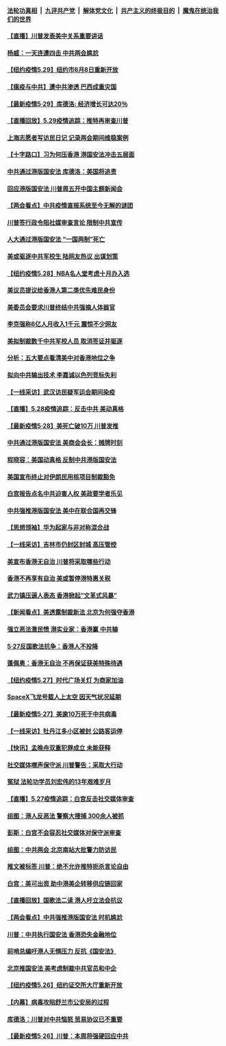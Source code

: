 

####  [法轮功真相](../../../../basic/blob/master/README.md?t=05300431) &nbsp;|&nbsp; [九评共产党](../../../../9ping.md/blob/master/README.md?t=05300431) &nbsp;|&nbsp; [解体党文化](../../../../jtdwh.md/blob/master/README.md?t=05300431)  &nbsp;|&nbsp; [共产主义的终极目的](../../../../gczydzjmd.md/blob/master/README.md?t=05300431) &nbsp;|&nbsp; [魔鬼在统治我们的世界](../../../../mgztzwmdsj.md/blob/master/README.md?t=05300431) 

#### [【直播】川普发表美中关系重要讲话](../pages/nf4514/n12146579.md?t=05300431) 

#### [杨威：一天连遭四击 中共两会尴尬](../pages/nf4514/n12142709.md?t=05300431) 

#### [【纽约疫情5.29】纽约市6月8日重新开放](../pages/nf4514/n12146090.md?t=05300431) 

#### [【瘟疫与中共】遭中共渗透 巴西成重灾国](../pages/nf4514/n12145608.md?t=05300431) 

#### [【最新疫情5·29】库德洛: 经济增长可达20％](../pages/nf4514/n12145153.md?t=05300431) 

#### [【直播回放】5.29疫情追踪：推特再审查川普](../pages/nf4514/n12146172.md?t=05300431) 

#### [上海志愿者写访民日记 记录两会期间维稳案例](../pages/nf4514/n12145915.md?t=05300431) 

#### [【十字路口】习为何压香港 港国安法冲击五层面](../pages/nf4514/n12145082.md?t=05300431) 

#### [中共通过港版国安法 库德洛：美国将追责](../pages/nf4514/n12144631.md?t=05300431) 

#### [回应港版国安法 川普周五开中国主题新闻会](../pages/nf4514/n12144528.md?t=05300431) 

#### [【两会看点】中共疫情直报系统至今无解的谜团](../pages/nf4514/n12143330.md?t=05300431) 

#### [川普签行政令阻社媒审查言论 限制中共宣传](../pages/nf4514/n12144588.md?t=05300431) 

#### [人大通过港版国安法 “一国两制”死亡](../pages/nf4514/n12144662.md?t=05300431) 

#### [美或驱逐中共军校生 陆网友热议 出谋划策](../pages/nf4514/n12144603.md?t=05300431) 

#### [【纽约疫情5.28】NBA名人堂考虑十月办入选](../pages/nf4514/n12143328.md?t=05300431) 

#### [美议员提议给香港人第二类优先难民身份](../pages/nf4514/n12144343.md?t=05300431) 

#### [美委员会要求川普终结中共强摘人体器官](../pages/nf4514/n12143975.md?t=05300431) 

#### [李克强称6亿人月收入1千元 震惊不少网友](../pages/nf4514/n12144173.md?t=05300431) 

#### [美拟制裁数千中共军校人员 取消签证并驱逐](../pages/nf4514/n12143427.md?t=05300431) 

#### [分析：五大要点看清美中对香港地位之争](../pages/nf4514/n12141690.md?t=05300431) 

#### [拟向中共输出技术 李嘉诚以色列竞标失利](../pages/nf4514/n12143964.md?t=05300431) 

#### [【一线采访】武汉访民疑军运会期间染疫](../pages/nf4514/n12143639.md?t=05300431) 

#### [【直播】5.28疫情追踪：反击中共 美动真格](../pages/nf4514/n12143470.md?t=05300431) 

#### [【最新疫情5·28】美死亡破10万 川普发推](../pages/nf4514/n12141990.md?t=05300431) 

#### [中共通过港版国安法 美商会会长：摊牌时刻](../pages/nf4514/n12143249.md?t=05300431) 

#### [程晓容：美国动真格 反制中共港版国安法](../pages/nf4514/n12142997.md?t=05300431) 

#### [美国宣布终止对伊朗民用核项目制裁豁免](../pages/nf4514/n12142461.md?t=05300431) 

#### [白宫报告点名中共迫害人权 美政要学者乐见](../pages/nf4514/n12141692.md?t=05300431) 

#### [中共强推港版国安法 美中在联合国再交锋](../pages/nf4514/n12142206.md?t=05300431) 

#### [【思想领袖】华为起家与非对称混合战](../pages/nf4514/n11964106.md?t=05300431) 

#### [【一线采访】吉林市仍封区封城 高压管控](../pages/nf4514/n12141874.md?t=05300431) 

#### [美宣布香港无自治 川普将采取哪些行动](../pages/nf4514/n12141717.md?t=05300431) 

#### [香港不再享有自治 美或暂停港特惠关税](../pages/nf4514/n12141458.md?t=05300431) 

#### [武力镇压逼人表态 香港掀起“文革式风暴”](../pages/nf4514/n12141910.md?t=05300431) 

#### [【新闻看点】美透露制裁新法 北京为何强夺香港](../pages/nf4514/n12141127.md?t=05300431) 

#### [强立恶法激民愤 港实业家：香港赢 中共输](../pages/nf4514/n12141818.md?t=05300431) 

#### [5·27反国歌法抗争：香港人不投降](../pages/nf4514/n12141613.md?t=05300431) 

#### [蓬佩奥：香港无自治 不再保证获美特殊待遇](../pages/nf4514/n12141250.md?t=05300431) 

#### [【纽约疫情5.27】时代广场关灯 为商家加油](../pages/nf4514/n12140300.md?t=05300431) 

#### [SpaceX飞龙号载人上太空 因天气状况延期](../pages/nf4514/n12139254.md?t=05300431) 

#### [【最新疫情5‧27】美逾10万死于中共病毒](../pages/nf4514/n12139052.md?t=05300431) 

#### [【一线采访】牡丹江多小区被封 公路客运停](../pages/nf4514/n12141424.md?t=05300431) 

#### [【快讯】孟晚舟双重犯罪成立 未能获释](../pages/nf4514/n12141111.md?t=05300431) 

#### [社交媒体噤声保守派 川普警告：采取大行动](../pages/nf4514/n12140846.md?t=05300431) 

#### [冤狱 法轮功学员刘宏伟的13年艰难岁月](../pages/nf4514/n12137630.md?t=05300431) 

#### [【直播】5.27疫情追踪：白宫反击社交媒体审查](../pages/nf4514/n12140380.md?t=05300431) 

#### [组图：港人反恶法 警察大搜捕 300余人被抓](../pages/nf4514/n12139863.md?t=05300431) 

#### [彭斯：白宫不会容忍社交媒体对保守派审查](../pages/nf4514/n12139774.md?t=05300431) 

#### [组图：中共两会 北京南站大批警力防访民](../pages/nf4514/n12138471.md?t=05300431) 

#### [推文被标签 川普：绝不允许推特扼杀言论自由](../pages/nf4514/n12139353.md?t=05300431) 

#### [白宫：美可出资 助中港美企转移供应链回家](../pages/nf4514/n12138753.md?t=05300431) 

#### [【直播回放】国歌法二读 港人吁立法会抗议](../pages/nf4514/n12138751.md?t=05300431) 

#### [【两会看点】中共强推港版国安法 时机尴尬](../pages/nf4514/n12139129.md?t=05300431) 

#### [川普：中共执行国安法 香港恐失金融地位](../pages/nf4514/n12138833.md?t=05300431) 

#### [前哨总编吁港人无惧压力 反抗《国安法》](../pages/nf4514/n12138914.md?t=05300431) 

#### [北京推国安法 美考虑制裁中共官员和中企](../pages/nf4514/n12138812.md?t=05300431) 

#### [【纽约疫情5.26】纽约证交所大厅重新开放](../pages/nf4514/n12137613.md?t=05300431) 

#### [【内幕】病毒攻陷舒兰市公安局的过程](../pages/nf4514/n12138645.md?t=05300431) 

#### [库德洛：川普对中共恼怒 贸易协议已不重要](../pages/nf4514/n12138603.md?t=05300431) 

#### [【最新疫情5·26】川普：本周将强硬回应中共](../pages/nf4514/n12136315.md?t=05300431) 

